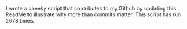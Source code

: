 I wrote a cheeky script that contributes to my Github by updating this ReadMe to illustrate why more than commits matter. This script has run 2678 times.